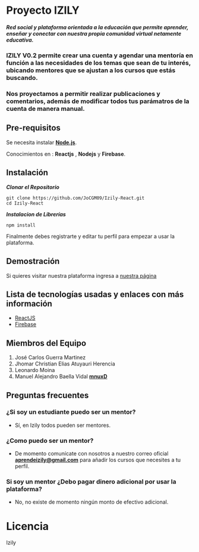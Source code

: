 # Proyecto IZILY
##### Red social y plataforma orientada a la educación que permite aprender, enseñar y conectar con nuestra propia comunidad virtual netamente educativa.

### IZILY V0.2 permite crear una cuenta y agendar una mentoría en función a las necesidades de los temas que sean de tu interés, ubicando mentores que se ajustan a los cursos que estás buscando.

### Nos proyectamos a permitir realizar publicaciones y comentarios, además de modificar todos tus parámatros de la cuenta de manera manual. 

## Pre-requisitos

Se necesita instalar **[Node.js](https://nodejs.org/es/download/)**.

Conocimientos en : **Reactjs** , **Nodejs** y **Firebase**.



## Instalación
***Clonar el Repositorio***
```
git clone https://github.com/JoCGM09/Izily-React.git
cd Izily-React
```

***Instalacion de Librerías***
```
npm install
```
Finalmente debes registrarte y editar tu perfil para empezar a usar la plataforma.



## Demostración
Si quieres visitar nuestra plataforma ingresa a
[nuestra página](https://stage-pkabgbtwaa-ue.a.run.app/)

## Lista de tecnologías usadas y enlaces con más información
- [ReactJS](https://es.reactjs.org/docs/getting-started.html)
- [Firebase](https://firebase.google.com/docs)

## Miembros del Equipo
1. José Carlos Guerra Martinez
2. Jhomar Christian Elias Atuyauri Herencia
3. Leonardo Moina
4. Manuel Alejandro Baella Vidal **[mnuxD](https://github.com/mnuxD)**

## Preguntas frecuentes
### ¿Si soy un estudiante puedo ser un mentor?
- Sí, en Izily todos pueden ser mentores.
### ¿Como puedo ser un mentor?
-  De momento comunícate con nosotros a nuestro correo oficial **aprendeizily@gmail.com** para añadir los cursos que necesites a tu perfil.
### Si soy un mentor ¿Debo pagar dinero adicional por usar la plataforma?
- No, no existe de momento ningún monto de efectivo adicional.

# Licencia
Izily
